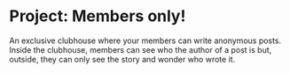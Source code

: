 # Project: Members only!

An exclusive clubhouse where your members can write anonymous posts. Inside the clubhouse, members can see who the author of a post is but, outside, they can only see the story and wonder who wrote it.